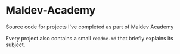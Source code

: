 # Maldev-Academy
Source code for projects I've completed as part of Maldev Academy

Every project also contains a small `readme.md` that briefly explains its subject.
